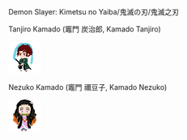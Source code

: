 Demon Slayer: Kimetsu no Yaiba/鬼滅の刃/鬼滅之刃

Tanjiro Kamado (竈門 炭治郎, Kamado Tanjiro)

![Tanjiro](TanjiroKamado64SD.png "Tanjiro")

Nezuko Kamado (竈門 禰豆子, Kamado Nezuko)

![Nezuko](NezukoKamado64SD.png "Nezuko")



